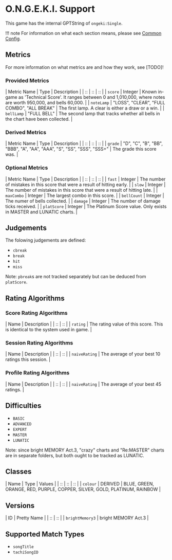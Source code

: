 # O.N.G.E.K.I. Support

This game has the internal GPTString of `ongeki:Single`.

!!! note
	For information on what each section means, please see [Common Config](../common-config/index.md).

## Metrics

For more information on what metrics are and how they work, see [TODO]!

### Provided Metrics

| Metric Name | Type | Description |
| :: | :: | :: |
| `score` | Integer | Known in-game as 'Technical Score'. It ranges between 0 and 1,010,000, where notes are worth 950,000, and bells 60,000. |
| `noteLamp` | "LOSS", "CLEAR", "FULL COMBO", "ALL BREAK" | The first lamp. A clear is either a draw or a win. |
| `bellLamp` | "FULL BELL" | The second lamp that tracks whether all bells in the chart have been collected. |

### Derived Metrics

| Metric Name | Type | Description |
| :: | :: | :: |
| `grade` | "D", "C", "B", "BB", "BBB", "A", "AA", "AAA", "S", "SS", "SSS", "SSS+" | The grade this score was. |

### Optional Metrics

| Metric Name | Type | Description |
| :: | :: | :: |
| `fast` | Integer | The number of mistakes in this score that were a result of hitting early. |
| `slow` | Integer | The number of mistakes in this score that were a result of hitting late. |
| `maxCombo` | Integer | The largest combo in this score. |
| `bellCount` | Integer | The numer of bells collected. |
| `damage` | Integer | The number of damage ticks received. |
| `platScore` | Integer | The Platinum Score value. Only exists in MASTER and LUNATIC charts. |

## Judgements

The folowing judgements are defined:

- `cbreak`
- `break`
- `hit`
- `miss`

Note: `pbreak`s are not tracked separately but can be deduced from `platScore`.

## Rating Algorithms

### Score Rating Algorithms

| Name | Description |
| :: | :: |
| `rating` | The rating value of this score. This is identical to the system used in game. |

### Session Rating Algorithms

| Name | Description |
| :: | :: |
| `naiveRating` | The average of your best 10 ratings this session. |

### Profile Rating Algorithms

| Name | Description |
| :: | :: |
| `naiveRating` | The average of your best 45 ratings. |

## Difficulties

- `BASIC`
- `ADVANCED`
- `EXPERT`
- `MASTER`
- `LUNATIC`

Note: since bright MEMORY Act.3, "crazy" charts and "Re:MASTER" charts are in separate folders, but both ought to be tracked as LUNATIC.

## Classes

| Name | Type | Values |
| :: | :: | :: |
| `colour` | DERIVED | BLUE, GREEN, ORANGE, RED, PURPLE, COPPER, SILVER, GOLD, PLATINUM, RAINBOW |

## Versions

| ID | Pretty Name |
| :: | :: |
| `brightMemory3` | bright MEMORY Act.3 |

## Supported Match Types

- `songTitle`
- `tachiSongID`

